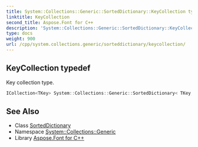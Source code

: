```yaml
---
title: System::Collections::Generic::SortedDictionary::KeyCollection typedef
linktitle: KeyCollection
second_title: Aspose.Font for C++
description: 'System::Collections::Generic::SortedDictionary::KeyCollection typedef. Key collection type in C++.'
type: docs
weight: 900
url: /cpp/system.collections.generic/sorteddictionary/keycollection/
---
```

## KeyCollection typedef


Key collection type.

```cpp
ICollection<TKey> System::Collections::Generic::SortedDictionary< TKey, TValue >::KeyCollection
```

## See Also

* Class [SortedDictionary](../)
* Namespace [System::Collections::Generic](../../)
* Library [Aspose.Font for C++](../../../)
